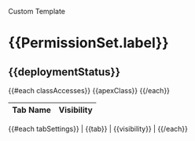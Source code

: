 Custom Template

# {{PermissionSet.label}}

## {{deploymentStatus}}

{{#each classAccesses}}
{{apexClass}}
{{/each}}

| Tab Name | Visibility |
| -------- | ---------- |

{{#each tabSettings}}
| {{tab}} | {{visibility}} |
{{/each}}
